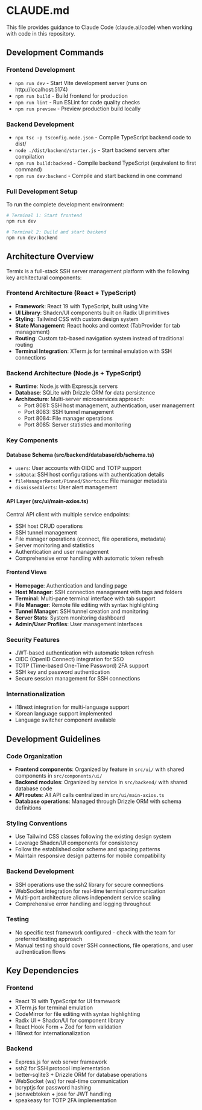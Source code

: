 # CLAUDE.md

This file provides guidance to Claude Code (claude.ai/code) when working with code in this repository.

## Development Commands

### Frontend Development
- `npm run dev` - Start Vite development server (runs on http://localhost:5174)
- `npm run build` - Build frontend for production
- `npm run lint` - Run ESLint for code quality checks
- `npm run preview` - Preview production build locally

### Backend Development
- `npx tsc -p tsconfig.node.json` - Compile TypeScript backend code to dist/
- `node ./dist/backend/starter.js` - Start backend servers after compilation
- `npm run build:backend` - Compile backend TypeScript (equivalent to first command)
- `npm run dev:backend` - Compile and start backend in one command

### Full Development Setup
To run the complete development environment:
```bash
# Terminal 1: Start frontend
npm run dev

# Terminal 2: Build and start backend
npm run dev:backend
```

## Architecture Overview

Termix is a full-stack SSH server management platform with the following key architectural components:

### Frontend Architecture (React + TypeScript)
- **Framework**: React 19 with TypeScript, built using Vite
- **UI Library**: Shadcn/UI components built on Radix UI primitives
- **Styling**: Tailwind CSS with custom design system
- **State Management**: React hooks and context (TabProvider for tab management)
- **Routing**: Custom tab-based navigation system instead of traditional routing
- **Terminal Integration**: XTerm.js for terminal emulation with SSH connections

### Backend Architecture (Node.js + TypeScript)
- **Runtime**: Node.js with Express.js servers
- **Database**: SQLite with Drizzle ORM for data persistence
- **Architecture**: Multi-server microservices approach:
  - Port 8081: SSH host management, authentication, user management
  - Port 8083: SSH tunnel management  
  - Port 8084: File manager operations
  - Port 8085: Server statistics and monitoring

### Key Components

#### Database Schema (src/backend/database/db/schema.ts)
- `users`: User accounts with OIDC and TOTP support
- `sshData`: SSH host configurations with authentication details
- `fileManagerRecent/Pinned/Shortcuts`: File manager metadata
- `dismissedAlerts`: User alert management

#### API Layer (src/ui/main-axios.ts)
Central API client with multiple service endpoints:
- SSH host CRUD operations
- SSH tunnel management
- File manager operations (connect, file operations, metadata)
- Server monitoring and statistics
- Authentication and user management
- Comprehensive error handling with automatic token refresh

#### Frontend Views
- **Homepage**: Authentication and landing page
- **Host Manager**: SSH connection management with tags and folders
- **Terminal**: Multi-pane terminal interface with tab support
- **File Manager**: Remote file editing with syntax highlighting
- **Tunnel Manager**: SSH tunnel creation and monitoring
- **Server Stats**: System monitoring dashboard
- **Admin/User Profiles**: User management interfaces

### Security Features
- JWT-based authentication with automatic token refresh
- OIDC (OpenID Connect) integration for SSO
- TOTP (Time-based One-Time Password) 2FA support
- SSH key and password authentication
- Secure session management for SSH connections

### Internationalization
- i18next integration for multi-language support
- Korean language support implemented
- Language switcher component available

## Development Guidelines

### Code Organization
- **Frontend components**: Organized by feature in `src/ui/` with shared components in `src/components/ui/`
- **Backend modules**: Organized by service in `src/backend/` with shared database code
- **API routes**: All API calls centralized in `src/ui/main-axios.ts`
- **Database operations**: Managed through Drizzle ORM with schema definitions

### Styling Conventions
- Use Tailwind CSS classes following the existing design system
- Leverage Shadcn/UI components for consistency
- Follow the established color scheme and spacing patterns
- Maintain responsive design patterns for mobile compatibility

### Backend Development
- SSH operations use the ssh2 library for secure connections
- WebSocket integration for real-time terminal communication
- Multi-port architecture allows independent service scaling
- Comprehensive error handling and logging throughout

### Testing
- No specific test framework configured - check with the team for preferred testing approach
- Manual testing should cover SSH connections, file operations, and user authentication flows

## Key Dependencies

### Frontend
- React 19 with TypeScript for UI framework
- XTerm.js for terminal emulation
- CodeMirror for file editing with syntax highlighting
- Radix UI + Shadcn/UI for component library
- React Hook Form + Zod for form validation
- i18next for internationalization

### Backend  
- Express.js for web server framework
- ssh2 for SSH protocol implementation
- better-sqlite3 + Drizzle ORM for database operations
- WebSocket (ws) for real-time communication
- bcryptjs for password hashing
- jsonwebtoken + jose for JWT handling
- speakeasy for TOTP 2FA implementation